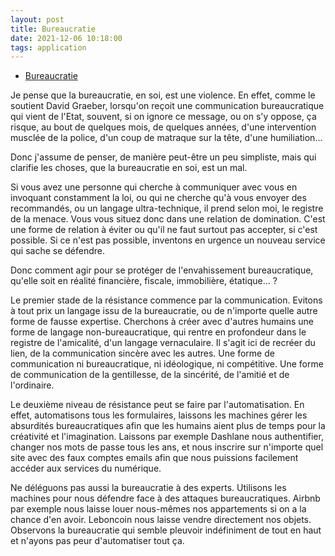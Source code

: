 ```yaml
---
layout: post
title: Bureaucratie
date: 2021-12-06 10:18:00
tags: application
---
```


- [Bureaucratie](https://www.amazon.com/Bureaucratie/dp/2330076142)

Je pense que la bureaucratie, en soi, est une violence. En effet, comme le soutient David Graeber, lorsqu'on reçoit une communication bureaucratique qui vient de l'Etat, souvent, 
si on ignore ce message, ou on s'y oppose, ça risque, au bout de quelques mois, de quelques années, d'une intervention musclée de la police, d'un coup de matraque sur la tête, 
d'une humiliation...

Donc j'assume de penser, de manière peut-être un peu simpliste, mais qui clarifie les choses, que la bureaucratie en soi, est un mal.

Si vous avez une personne qui cherche à communiquer avec vous en invoquant constamment la loi, ou qui ne cherche qu'à vous envoyer des recommandés, ou un langage ultra-technique, il prend 
selon moi, le registre de la menace. Vous vous situez donc dans une relation de domination. C'est une forme de relation à éviter ou qu'il ne faut surtout pas accepter, si c'est possible. Si ce n'est pas possible, inventons en urgence un nouveau service qui sache se défendre.

Donc comment agir pour se protéger de l'envahissement bureaucratique, qu'elle soit en réalité financière, fiscale, immobilière, étatique... ? 

Le premier stade de la résistance commence par la communication. Evitons à tout prix un langage issu de la bureaucratie, ou de n'importe quelle autre forme de fausse expertise. 
Cherchons à créer avec d'autres humains une forme de langage non-bureaucratique, qui rentre en profondeur dans le registre de l'amicalité, d'un langage vernaculaire. 
Il s'agit ici de recréer du lien, de la communication sincère avec les autres. Une forme de communication ni bureaucratique, ni idéologique, ni compétitive. Une forme de communication de la gentillesse, de la sincérité, 
de l'amitié et de l'ordinaire.

Le deuxième niveau de résistance peut se faire par l'automatisation. En effet, automatisons tous les formulaires, laissons les machines gérer les absurdités bureaucratiques 
afin que les humains aient plus de temps pour la créativité et l'imagination. Laissons par exemple Dashlane nous authentifier, changer nos mots de passe tous les ans, 
et nous inscrire sur n'importe quel site avec des faux comptes emails afin que nous puissions facilement accéder aux services du numérique.

Ne déléguons pas aussi la bureaucratie à des experts. Utilisons les machines pour nous défendre face à des attaques bureaucratiques. Airbnb par exemple nous laisse louer 
nous-mêmes nos appartements si on a la chance d'en avoir. Leboncoin nous laisse vendre directement nos objets. Observons la bureaucratie qui semble pleuvoir indéfiniment de tout 
en haut et n'ayons pas peur d'automatiser tout ça.